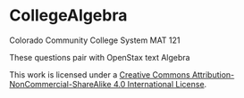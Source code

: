 # CollegeAlgebra
 


Colorado Community College System MAT 121




These questions pair with OpenStax text Algebra



This work is licensed under a <a rel="license" href="http://creativecommons.org/licenses/by-nc-sa/4.0/">Creative Commons Attribution-NonCommercial-ShareAlike 4.0 International License</a>.
